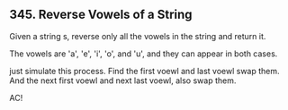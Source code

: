 ## 345. Reverse Vowels of a String

Given a string s, reverse only all the vowels in the string and return it.

The vowels are 'a', 'e', 'i', 'o', and 'u', and they can appear in both cases.

just simulate this process. Find the first voewl and last voewl swap them. And the next first voewl and next last voewl, also swap them. 

AC!